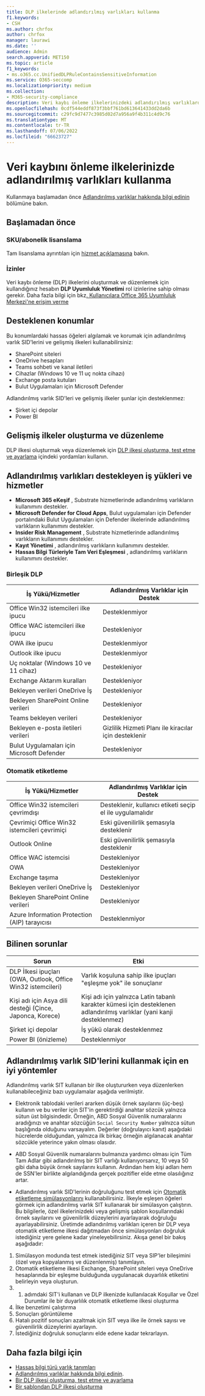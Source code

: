 ```yaml
---
title: DLP ilkelerinde adlandırılmış varlıkları kullanma
f1.keywords:
- CSH
ms.author: chrfox
author: chrfox
manager: laurawi
ms.date: ''
audience: Admin
search.appverid: MET150
ms.topic: article
f1_keywords:
- ms.o365.cc.UnifiedDLPRuleContainsSensitiveInformation
ms.service: O365-seccomp
ms.localizationpriority: medium
ms.collection:
- M365-security-compliance
description: Veri kaybı önleme ilkelerinizdeki adlandırılmış varlıklardan yararlanmak için bu yordamları kullanın
ms.openlocfilehash: 0cdf544eddf873f3bbf761bd613641433dd2da6b
ms.sourcegitcommit: c29fc9d7477c3985d02d7a956a9f4b311c4d9c76
ms.translationtype: MT
ms.contentlocale: tr-TR
ms.lasthandoff: 07/06/2022
ms.locfileid: "66623727"
---
```

# <a name="use-named-entities-in-your-data-loss-prevention-policies"></a>Veri kaybını önleme ilkelerinizde adlandırılmış varlıkları kullanma

Kullanmaya başlamadan önce [Adlandırılmış varlıklar hakkında bilgi edinin](named-entities-learn.md) bölümüne bakın.

## <a name="before-you-begin"></a>Başlamadan önce

### <a name="skusubscriptions-licensing"></a>SKU/abonelik lisanslama

Tam lisanslama ayrıntıları için [hizmet açıklamasına](/office365/servicedescriptions/microsoft-365-service-descriptions/microsoft-365-tenantlevel-services-licensing-guidance/microsoft-365-security-compliance-licensing-guidance#information-protection-data-classification-analytics-overview-content--activity-explorer) bakın.

### <a name="permissions"></a>İzinler

Veri kaybı önleme (DLP) ilkelerini oluşturmak ve düzenlemek için kullandığınız hesabın **DLP Uyumluluk Yönetimi** rol izinlerine sahip olması gerekir. Daha fazla bilgi için bkz[. Kullanıcılara Office 365 Uyumluluk Merkezi'ne erişim verme](../security/office-365-security/grant-access-to-the-security-and-compliance-center.md)


## <a name="supported-locations"></a>Desteklenen konumlar

Bu konumlardaki hassas öğeleri algılamak ve korumak için adlandırılmış varlık SID'lerini ve gelişmiş ilkeleri kullanabilirsiniz:

- SharePoint siteleri
- OneDrive hesapları
- Teams sohbeti ve kanal iletileri
- Cihazlar (Windows 10 ve 11 uç nokta cihazı)
- Exchange posta kutuları
- Bulut Uygulamaları için Microsoft Defender

Adlandırılmış varlık SID'leri ve gelişmiş ilkeler şunlar için desteklenmez:

- Şirket içi depolar
- Power BI

## <a name="create-and-edit-enhanced-policies"></a>Gelişmiş ilkeler oluşturma ve düzenleme

DLP ilkesi oluşturmak veya düzenlemek için [DLP ilkesi oluşturma, test etme ve ayarlama](create-test-tune-dlp-policy.md) içindeki yordamları kullanın.

## <a name="workloads-and-services-that-support-named-entities"></a>Adlandırılmış varlıkları destekleyen iş yükleri ve hizmetler

- **Microsoft 365 eKeşif** , Substrate hizmetlerinde adlandırılmış varlıkların kullanımını destekler.
- **Microsoft Defender for Cloud Apps**, Bulut uygulamaları için Defender portalındaki Bulut Uygulamaları için Defender ilkelerinde adlandırılmış varlıkların kullanımını destekler.
- **Insider Risk Management** , Substrate hizmetlerinde adlandırılmış varlıkların kullanımını destekler.
- **Kayıt Yönetimi** , adlandırılmış varlıkların kullanımını destekler.
- **Hassas Bilgi Türleriyle Tam Veri Eşleşmesi** , adlandırılmış varlıkların kullanımını destekler.
<!--- **Communication Compliance** doesn't support the use of named entities in Exchange transport rules and data-at-rest.
- **Microsoft Information Governance** (MIG) doesn't support the use of named entities in Exchange transport rules and data-at-rest.-->
 
### <a name="unified-dlp"></a>Birleşik DLP

|İş Yükü/Hizmetler  |Adlandırılmış Varlıklar için Destek  |
|---------|---------|
|Office Win32 istemcileri ilke ipucu    |Desteklenmiyor  |
|Office WAC istemcileri ilke ipucu    |Destekleniyor         |
|OWA ilke ipucu     |Desteklenmiyor         |
|Outlook ilke ipucu     |Desteklenmiyor |
|Uç noktalar (Windows 10 ve 11 cihaz)     |Destekleniyor  |
|Exchange Aktarım kuralları     |Destekleniyor |
|Bekleyen verileri OneDrive İş     |Destekleniyor         |
|Bekleyen SharePoint Online verileri     |Destekleniyor         |
|Teams bekleyen verileri     |Destekleniyor         |
|Bekleyen e-posta iletileri verileri     |Gizlilik Hizmeti Planı ile kiracılar için desteklenir         |
|Bulut Uygulamaları için Microsoft Defender     |Destekleniyor         |

### <a name="autolabeling"></a>Otomatik etiketleme

|İş Yükü/Hizmetler |Adlandırılmış Varlıklar için Destek  |
|---------|---------|
|Office Win32 istemcileri çevrimdışı   |Desteklenir, kullanıcı etiketi seçip el ile uygulamalıdır |
|Çevrimiçi Office Win32 istemcileri çevrimiçi|Eski güvenilirlik şemasıyla desteklenir |
|Outlook Online   |Eski güvenilirlik şemasıyla desteklenir  |
|Office WAC istemcisi     |Destekleniyor |
|OWA     |Destekleniyor |
|Exchange taşıma     |Destekleniyor |
|Bekleyen verileri OneDrive İş     |Destekleniyor |
|Bekleyen SharePoint Online verileri|Destekleniyor|
|Azure Information Protection (AIP) tarayıcısı|Desteklenmiyor|

## <a name="known-issues"></a>Bilinen sorunlar

|Sorun  |Etki  |
|---------|---------|
|DLP İlkesi ipuçları (OWA, Outlook, Office Win32 istemcileri)     |   Varlık koşuluna sahip ilke ipuçları "eşleşme yok" ile sonuçlanır      |
| Kişi adı için Asya dili desteği (Çince, Japonca, Korece)    | Kişi adı için yalnızca Latin tabanlı karakter kümesi için desteklenen adlandırılmış varlıklar (yani kanji desteklenmez)        |
|Şirket içi depolar    | İş yükü olarak desteklenmez|
|Power BI (önizleme) | Desteklenmiyor

<!--|Devices workload (Endpoint)     | Not supported as a workload – authoring policy with named entities will not be allowed        |-->

## <a name="best-practices-for-using-named-entity-sits"></a>Adlandırılmış varlık SID'lerini kullanmak için en iyi yöntemler

Adlandırılmış varlık SIT kullanan bir ilke oluştururken veya düzenlerken kullanabileceğiniz bazı uygulamalar aşağıda verilmiştir.

- Elektronik tablodaki verileri ararken düşük örnek sayılarını (üç-beş) kullanın ve bu veriler için SIT'in gerektirdiği anahtar sözcük yalnızca sütun üst bilgisindedir. Örneğin, ABD Sosyal Güvenlik numaralarını aradığınızı ve anahtar sözcüğün `Social Security Number` yalnızca sütun başlığında olduğunu varsayalım. Değerler (doğrulayıcı kanıt) aşağıdaki hücrelerde olduğundan, yalnızca ilk birkaç örneğin algılanacak anahtar sözcükle yeterince yakın olması olasıdır.  

- ABD Sosyal Güvenlik numaralarını bulmanıza yardımcı olması için Tüm Tam Adlar gibi adlandırılmış bir SIT varlığı kullanıyorsanız, 10 veya 50 gibi daha büyük örnek sayılarını kullanın. Ardından hem kişi adları hem de SSN'ler birlikte algılandığında gerçek pozitifler elde etme olasılığınız artar.

- Adlandırılmış varlık SID'lerinin doğruluğunu test etmek için [Otomatik etiketleme simülasyonlarını](apply-sensitivity-label-automatically.md#learn-about-simulation-mode) kullanabilirsiniz. İlkeyle eşleşen öğeleri görmek için adlandırılmış varlık SIT kullanarak bir simülasyon çalıştırın. Bu bilgilerle, özel ilkelerinizdeki veya gelişmiş şablon koşullarındaki örnek sayılarını ve güvenilirlik düzeylerini ayarlayarak doğruluğu ayarlayabilirsiniz. Üretimde adlandırılmış varlıkları içeren bir DLP veya otomatik etiketleme ilkesi dağıtmadan önce simülasyonları doğruluk istediğiniz yere gelene kadar yineleyebilirsiniz. Akışa genel bir bakış aşağıdadır:

1. Simülasyon modunda test etmek istediğiniz SIT veya SIP'ler bileşimini (özel veya kopyalanmış ve düzenlenmiş) tanımlayın.
1. Otomatik etiketleme ilkesi Exchange, SharePoint siteleri veya OneDrive hesaplarında bir eşleşme bulduğunda uygulanacak duyarlılık etiketini belirleyin veya oluşturun.
1. 1. adımdaki SIT'i kullanan ve DLP ilkenizde kullanılacak Koşullar ve Özel Durumlar ile bir duyarlılık otomatik etiketleme ilkesi oluşturma
1. İlke benzetimi çalıştırma
1. Sonuçları görüntüleme
1. Hatalı pozitif sonuçları azaltmak için SIT veya ilke ile örnek sayısı ve güvenilirlik düzeylerini ayarlayın.
1. İstediğiniz doğruluk sonuçlarını elde edene kadar tekrarlayın.


## <a name="for-further-information"></a>Daha fazla bilgi için
- [Hassas bilgi türü varlık tanımları](sensitive-information-type-entity-definitions.md)
- [Adlandırılmış varlıklar hakkında bilgi edinin](named-entities-learn.md).
- [Bir DLP ilkesi oluşturma, test etme ve ayarlama](create-test-tune-dlp-policy.md)
- [Bir şablondan DLP ilkesi oluşturma](create-a-dlp-policy-from-a-template.md)
